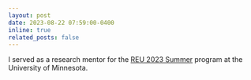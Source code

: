 ```yaml
---
layout: post
date: 2023-08-22 07:59:00-0400
inline: true
related_posts: false
---
```


I served as a research mentor for the [REU 2023 Summer](https://reu.cs.umn.edu/) program at the University of Minnesota.
